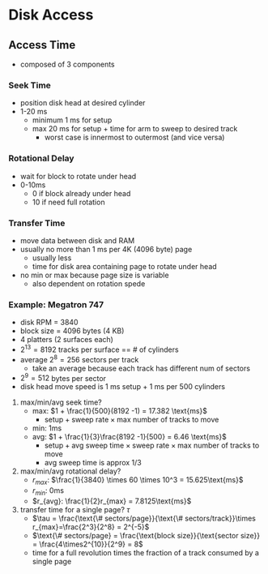 # Disk Access
## Access Time
- composed of 3 components
### Seek Time
- position disk head at desired cylinder
- 1-20 ms
	- minimum 1 ms for setup
	- max 20 ms for setup + time for arm to sweep to desired track
		- worst case is innermost to outermost (and vice versa)
### Rotational Delay
- wait for block to rotate under head
- 0-10ms
	- 0 if block already under head
	- 10 if need full rotation
### Transfer Time
- move data between disk and RAM
- usually no more than 1 ms per 4K (4096 byte) page
	- usually less
	- time for disk area containing page to rotate under head
- no min or max because page size is variable
	- also dependent on rotation spede

### Example: Megatron 747
- disk RPM = 3840
- block size = 4096 bytes (4 KB)
- 4 platters (2 surfaces each)
- $2^{13}=8192$ tracks per surface == # of cylinders 
- average $2^8 = 256$ sectors per track
	- take an average because each track has different num of sectors
- $2^9=512$ bytes per sector
- disk head move speed is 1 ms setup + 1 ms per 500 cylinders
1. max/min/avg seek time?
	- max: $1 + \frac{1}{500}(8192 -1) = 17.382 \text{ms}$
		- $\text{setup} + \text{sweep rate}\times \text{max number of tracks to move}$
	- min: $1\text{ms}$
	- avg: $1 + \frac{1}{3}\frac{8192 -1}{500} = 6.46 \text{ms}$
		- $\text{setup} + \text{avg sweep time} \times \text{sweep rate}\times \text{max number of tracks to move}$
		- avg sweep time is approx 1/3
2. max/min/avg rotational delay?
	- $r_{max}$: $\frac{1}{3840} \times 60 \times 10^3 = 15.625\text{ms}$
	- $r_{min}$: $0 \text{ms}$
	- $r_{avg}: \frac{1}{2}r_{max} = 7.8125\text{ms}$
3. transfer time for a single page? $\tau$
	- $\tau = \frac{\text{\# sectors/page}}{\text{\# sectors/track}}\times r_{max}=\frac{2^3}{2^8} = 2^{-5}$
	- $\text{\# sectors/page} = \frac{\text{block size}}{\text{sector size}} = \frac{4\times2^{10}}{2^9} = 8$
	- time for a full revolution times the fraction of a track consumed by a single page